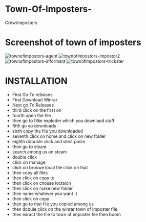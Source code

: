 # Town-Of-Imposters-
Crew/Imposters 


# Screenshot of town of imposters 
![townofimpostors-agent](https://user-images.githubusercontent.com/86622134/124164490-b271eb00-da6e-11eb-8d19-323b5d271bca.PNG)
![townofimpostors-impostor2](https://user-images.githubusercontent.com/86622134/124164498-b6057200-da6e-11eb-8a0e-d92815a29974.png)
![townofimpostors-informant](https://user-images.githubusercontent.com/86622134/124164504-baca2600-da6e-11eb-95e1-d23ea1a8fee0.PNG)
![townofimpostors-trickster](https://user-images.githubusercontent.com/86622134/124164523-c289ca80-da6e-11eb-9ca5-2f1919e1aab1.png)
# INSTALLATION
 - First Go To releases  
 - First Download Winrar 
 - Next go To Releases 
 - third click on the first on
 - fourth open the file 
 - then go to filke exploder which you downlaod stuff 
 - fifth go yo downloads 
 - sixth copy the file you downloaded 
 - seventh click on home and click on new folder
 - eighth dobuble click and slect paste 
 - then go to steam 
 - search among us on steam 
 - double click 
 - click on manage 
 - click on broswe local file click on that
 - then copy all files 
 - then click on copy to 
 - then click on chosse loctaion 
 - then click on make new folder
 - then name whatever you want :)
 - then click on copy 
 - then go to that file you copied among us 
 - then dobule click on the winrar town of imposter file 
 - then exract the file to town of imposter file then boom
 
 
 
 
 
 
